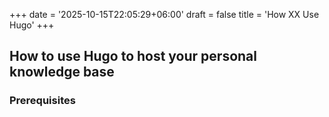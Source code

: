 +++
date = '2025-10-15T22:05:29+06:00'
draft = false
title = 'How XX Use Hugo'
+++

## How to use Hugo to host your personal knowledge base

### Prerequisites
